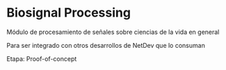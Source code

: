 # Biosignal Processing

Módulo de procesamiento de señales sobre ciencias de la vida en general

Para ser integrado con otros desarrollos de NetDev que lo consuman

Etapa: Proof-of-concept
